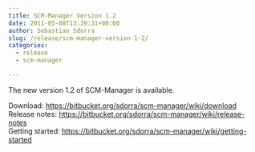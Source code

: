```yaml
---
title: SCM-Manager Version 1.2
date: 2011-05-08T13:39:31+00:00
author: Sebastian Sdorra
slug: /release/scm-manager-version-1-2/
categories:
  - release
  - scm-manager

---
```

The new version 1.2 of SCM-Manager is available.

Download: <a rel="nofollow" href="http://www.google.com/url?sa=D&q=https://bitbucket.org/sdorra/scm-manager/wiki/download" target="_blank">https&#x3A;//bitbucket.org/sdorra/scm-manager/wiki/download</a>  
Release notes: <a rel="nofollow" href="http://www.google.com/url?sa=D&q=https://bitbucket.org/sdorra/scm-manager/wiki/release-notes" target="_blank">https&#x3A;//bitbucket.org/sdorra/scm-manager/wiki/release-notes</a>  
Getting started: <a rel="nofollow" href="http://www.google.com/url?sa=D&q=https://bitbucket.org/sdorra/scm-manager/wiki/getting-started" target="_blank">https&#x3A;//bitbucket.org/sdorra/scm-manager/wiki/getting-started</a>

